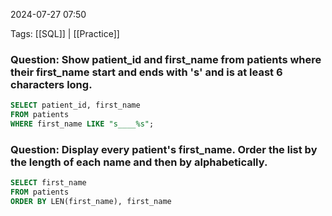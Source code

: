 
2024-07-27 07:50

Tags: [[SQL]] | [[Practice]]

### Question: Show patient_id and first_name from patients where their first_name start and ends with 's' and is at least 6 characters long.

```sql
SELECT patient_id, first_name
FROM patients
WHERE first_name LIKE "s____%s";
```

### Question: Display every patient's first_name. Order the list by the length of each name and then by alphabetically.

```sql
SELECT first_name
FROM patients
ORDER BY LEN(first_name), first_name
```

